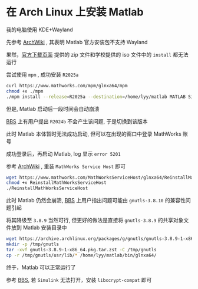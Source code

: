 # 在 Arch Linux 上安装 Matlab

我的电脑使用 KDE+Wayland

先参考 [ArchWiki](https://wiki.archlinux.org/title/MATLAB) , 其表明 Matlab 官方安装包不支持 Wayland

果然，[官方下载页面](https://ww2.mathworks.cn/downloads/) 提供的 zip 文件和学校提供的 iso 文件中的 `install` 都无法运行

尝试使用 `mpm` , 成功安装 `R2025a`
```bash
curl https://www.mathworks.com/mpm/glnxa64/mpm
chmod +x ./mpm
./mpm install --release=R2025a --destination=/home/lyy/matlab MATLAB Simulink
```

但是, Matlab 启动后一段时间会自动崩溃

[BBS](https://bbs.archlinux.org/viewtopic.php?id=305604#p2245074) 上有用户提出 `R2024b` 不会产生该问题, 于是切换到该版本

此时 Matlab 本体暂时无法成功启动, 但可以在出现的窗口中登录 MathWorks 账号

成功登录后，再启动 Matlab, log 显示 `error 5201`

参考 [ArchWiki](https://wiki.archlinux.org/title/MATLAB#MATLAB_fails_to_run_with_%22Unable_to_access_services_required_to_run_MATLAB_(error_5201)%22_on_startup) , 重装 `MathWorks Service Host` 即可

```bash
wget https://www.mathworks.com/MathWorksServiceHost/glnxa64/ReinstallMathWorksServiceHost
chmod +x ReinstallMathWorksServiceHost
./ReinstallMathWorksServiceHost
```

此时 Matlab 仍然会崩溃, [BBS](https://bbs.archlinux.org/viewtopic.php?id=306939#p2251599) 上用户指出问题可能由 `gnutls-3.8.10` 的兼容性问题引起

将其降级至 `3.8.9` 当然可行, 但更好的做法是直接将 `gnutls-3.8.9` 的共享对象文件放到 Matlab 安装目录中

```bash
wget https://archive.archlinux.org/packages/g/gnutls/gnutls-3.8.9-1-x86_64.pkg.tar.zst
mkdir -p /tmp/gnutls
tar -xvf gnutls-3.8.9-1-x86_64.pkg.tar.zst -C /tmp/gnutls
cp -r /tmp/gnutls/usr/lib/* /home/lyy/matlab/bin/glnxa64/
```

终于，Matlab 可以正常运行了

参考 [BBS](https://bbs.archlinux.org/viewtopic.php?id=300079#p2201246), 若 `Simulink` 无法打开，安装 `libxcrypt-compat` 即可
